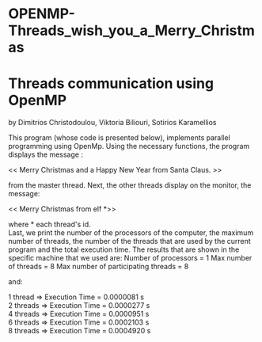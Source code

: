 # OPENMP-Threads_wish_you_a_Merry_Christmas
 
                                                                                           
# Threads communication using OpenMP

by Dimitrios Christodoulou, Viktoria Biliouri, Sotirios Karamellios



This program (whose code is presented below), implements parallel programming using OpenMp. Using the necessary functions, the program displays the message :

<< Merry Christmas  and a Happy New Year from Santa Claus. >>

from the master thread. Next, the other threads display on the monitor, the message:

<< Merry Christmas from elf  *>>

where * each thread's id.                                                                                                                                                                                                                                        
Last, we print the number of the processors of the computer, the maximum number of threads,  the number of the threads that are used by the current program and the total execution time.
The results that are shown in the specific machine that we used are:
Number of processors = 1
Max number of threads = 8
Max number of participating threads = 8

and:

1 thread => Execution Time = 0.0000081 s                                                                                                                                                                                                          
2 threads => Execution Time = 0.0000277 s                                                                                                  
4 threads => Execution Time = 0.0000951 s                                                                                                                                                                                                                                          
6 threads => Execution Time = 0.0002103 s                                                                                                                                                                                                                                           
8 threads => Execution Time = 0.0004920 s

